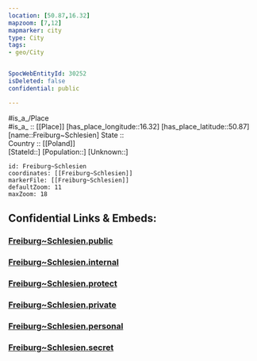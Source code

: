 ```yaml
---
location: [50.87,16.32] 
mapzoom: [7,12] 
mapmarker: city 
type: City
tags:
- geo/City


SpocWebEntityId: 30252
isDeleted: false
confidential: public

---
```

#is_a_/Place  
#is_a_ :: [[Place]] 
[has_place_longitude::16.32] 
[has_place_latitude::50.87] 
[name::Freiburg~Schlesien] 
State ::  
Country :: [[Poland]]  
[StateId::] 
[Population::] 
[Unknown::] 


```leaflet
id: Freiburg~Schlesien
coordinates: [[Freiburg~Schlesien]] 
markerFile: [[Freiburg~Schlesien]] 
defaultZoom: 11 
maxZoom: 18
```


## Confidential Links & Embeds: 

### [Freiburg~Schlesien.public](/_public/\Earth\Continent\Europe\Europe~East\Poland\Provinces~Poland\Lower_Silesian\CityFreiburg~Schlesien.public.md) 

### [Freiburg~Schlesien.internal](/_internal/\Earth\Continent\Europe\Europe~East\Poland\Provinces~Poland\Lower_Silesian\CityFreiburg~Schlesien.internal.md) 

### [Freiburg~Schlesien.protect](/_protect/\Earth\Continent\Europe\Europe~East\Poland\Provinces~Poland\Lower_Silesian\CityFreiburg~Schlesien.protect.md) 

### [Freiburg~Schlesien.private](/_private/\Earth\Continent\Europe\Europe~East\Poland\Provinces~Poland\Lower_Silesian\CityFreiburg~Schlesien.private.md) 

### [Freiburg~Schlesien.personal](/_personal/\Earth\Continent\Europe\Europe~East\Poland\Provinces~Poland\Lower_Silesian\CityFreiburg~Schlesien.personal.md) 

### [Freiburg~Schlesien.secret](/_secret/\Earth\Continent\Europe\Europe~East\Poland\Provinces~Poland\Lower_Silesian\CityFreiburg~Schlesien.secret.md)

